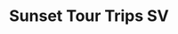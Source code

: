 ---
title: "Sunset Tour Trips SV"
url: /san-bartolo/sunset-tour-trips-sv/
shop: agencia de viajes
---